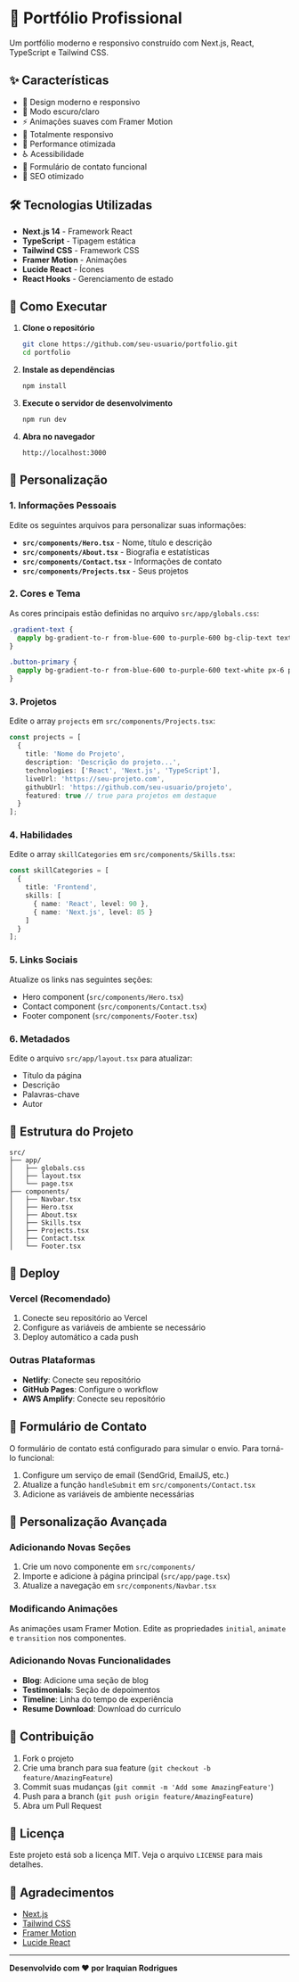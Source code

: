 # 🚀 Portfólio Profissional

Um portfólio moderno e responsivo construído com Next.js, React, TypeScript e Tailwind CSS.

## ✨ Características

- 🎨 Design moderno e responsivo
- 🌙 Modo escuro/claro
- ⚡ Animações suaves com Framer Motion
- 📱 Totalmente responsivo
- 🚀 Performance otimizada
- ♿ Acessibilidade
- 📧 Formulário de contato funcional
- 🎯 SEO otimizado

## 🛠️ Tecnologias Utilizadas

- **Next.js 14** - Framework React
- **TypeScript** - Tipagem estática
- **Tailwind CSS** - Framework CSS
- **Framer Motion** - Animações
- **Lucide React** - Ícones
- **React Hooks** - Gerenciamento de estado

## 🚀 Como Executar

1. **Clone o repositório**
   ```bash
   git clone https://github.com/seu-usuario/portfolio.git
   cd portfolio
   ```

2. **Instale as dependências**
   ```bash
   npm install
   ```

3. **Execute o servidor de desenvolvimento**
   ```bash
   npm run dev
   ```

4. **Abra no navegador**
   ```
   http://localhost:3000
   ```

## 📝 Personalização

### 1. Informações Pessoais

Edite os seguintes arquivos para personalizar suas informações:

- **`src/components/Hero.tsx`** - Nome, título e descrição
- **`src/components/About.tsx`** - Biografia e estatísticas
- **`src/components/Contact.tsx`** - Informações de contato
- **`src/components/Projects.tsx`** - Seus projetos

### 2. Cores e Tema

As cores principais estão definidas no arquivo `src/app/globals.css`:

```css
.gradient-text {
  @apply bg-gradient-to-r from-blue-600 to-purple-600 bg-clip-text text-transparent;
}

.button-primary {
  @apply bg-gradient-to-r from-blue-600 to-purple-600 text-white px-6 py-3 rounded-lg font-medium transition-all duration-300 hover:shadow-lg hover:scale-105;
}
```

### 3. Projetos

Edite o array `projects` em `src/components/Projects.tsx`:

```typescript
const projects = [
  {
    title: 'Nome do Projeto',
    description: 'Descrição do projeto...',
    technologies: ['React', 'Next.js', 'TypeScript'],
    liveUrl: 'https://seu-projeto.com',
    githubUrl: 'https://github.com/seu-usuario/projeto',
    featured: true // true para projetos em destaque
  }
];
```

### 4. Habilidades

Edite o array `skillCategories` em `src/components/Skills.tsx`:

```typescript
const skillCategories = [
  {
    title: 'Frontend',
    skills: [
      { name: 'React', level: 90 },
      { name: 'Next.js', level: 85 }
    ]
  }
];
```

### 5. Links Sociais

Atualize os links nas seguintes seções:
- Hero component (`src/components/Hero.tsx`)
- Contact component (`src/components/Contact.tsx`)
- Footer component (`src/components/Footer.tsx`)

### 6. Metadados

Edite o arquivo `src/app/layout.tsx` para atualizar:
- Título da página
- Descrição
- Palavras-chave
- Autor

## 📁 Estrutura do Projeto

```
src/
├── app/
│   ├── globals.css
│   ├── layout.tsx
│   └── page.tsx
├── components/
│   ├── Navbar.tsx
│   ├── Hero.tsx
│   ├── About.tsx
│   ├── Skills.tsx
│   ├── Projects.tsx
│   ├── Contact.tsx
│   └── Footer.tsx
```

## 🚀 Deploy

### Vercel (Recomendado)

1. Conecte seu repositório ao Vercel
2. Configure as variáveis de ambiente se necessário
3. Deploy automático a cada push

### Outras Plataformas

- **Netlify**: Conecte seu repositório
- **GitHub Pages**: Configure o workflow
- **AWS Amplify**: Conecte seu repositório

## 📧 Formulário de Contato

O formulário de contato está configurado para simular o envio. Para torná-lo funcional:

1. Configure um serviço de email (SendGrid, EmailJS, etc.)
2. Atualize a função `handleSubmit` em `src/components/Contact.tsx`
3. Adicione as variáveis de ambiente necessárias

## 🎨 Personalização Avançada

### Adicionando Novas Seções

1. Crie um novo componente em `src/components/`
2. Importe e adicione à página principal (`src/app/page.tsx`)
3. Atualize a navegação em `src/components/Navbar.tsx`

### Modificando Animações

As animações usam Framer Motion. Edite as propriedades `initial`, `animate` e `transition` nos componentes.

### Adicionando Novas Funcionalidades

- **Blog**: Adicione uma seção de blog
- **Testimonials**: Seção de depoimentos
- **Timeline**: Linha do tempo de experiência
- **Resume Download**: Download do currículo

## 🤝 Contribuição

1. Fork o projeto
2. Crie uma branch para sua feature (`git checkout -b feature/AmazingFeature`)
3. Commit suas mudanças (`git commit -m 'Add some AmazingFeature'`)
4. Push para a branch (`git push origin feature/AmazingFeature`)
5. Abra um Pull Request

## 📄 Licença

Este projeto está sob a licença MIT. Veja o arquivo `LICENSE` para mais detalhes.

## 🙏 Agradecimentos

- [Next.js](https://nextjs.org/)
- [Tailwind CSS](https://tailwindcss.com/)
- [Framer Motion](https://www.framer.com/motion/)
- [Lucide React](https://lucide.dev/)

---

**Desenvolvido com ❤️ por Iraquian Rodrigues**
